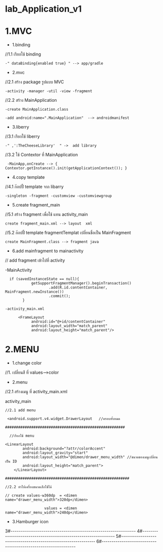 # lab_Application_v1

# 1.MVC
* 1.binding

//1.1 เรียกใช้  binding
```
-" dataBinding{enabled true} " --> app/gradle
```
* 2.mvc

//2.1 สร้าง package รูปแบบ MVC
```
-activity -manager -util -view -fragment
```
//2.2 สร้าง MainApplication 
```
-create MainApplication.class

-add android:name=".MainApplication"  --> androidmanifest
```
* 3.liberry

//3.1 เรียกใช้ liberry
```
-" ,':TheCheeseLibrary'  " ->  add library
```
//3.2 ใช้ Contextor ที่  MainApplication
```
 -MainApp,onCreate --> { Contextor.getInstance().init(getApplicationContext()); }
```
* 4.copy template

//4.1 ก๊อปปี้ template จาก libarry
```
-singleton -fragment -customview -customviewgroup
```
* 5.create fragment_main

//5.1 สร้าง fragment เพื่อใช้ แทน activity_main
```
create fragment_main.xml --> layout  xml
```
//5.2 ก๊อปปี้ template fragmentTemplat เปลี่ยนชื่อเป็น MainFragment
```
create MainFragment.class --> fragment java
```
* 6.add mainfragment to mainactivity 

// add fragment เข้าไปที่ activity

-MainActivity
```
  if (savedInstanceState == null){
            getSupportFragmentManager().beginTransaction()
                    .add(R.id.contentContainer, MainFragment.newInstance())
                    .commit();
        }
	
-activity_main.xml

 	  <FrameLayout
            android:id="@+id/contentContainer"
            android:layout_width="match_parent"
            android:layout_height="match_parent"/>

```
# 2.MENU

* 1.change color

//1. เปลี่ยนสี ที่  values-->color 

* 2.menu

//2.1 สร้างเมนู ที่ activity_main.xml

activity_main

    //2.1 add menu
    
	 <android.support.v4.widget.DrawerLayout   //ครอบทั้งหมด
	 
  	#######################################################
	
      //เรียกใช้ menu
      
	<LinearLayout
            android:background="?attr/colorAccent"
            android:layout_gravity="start"
            android:layout_width="@dimen/drawer_menu_width" //ขนาดของเมนูเปลี่ยนเป็น ID
            android:layout_height="match_parent">
        </LinearLayout>
    
    #########################################################
    
    //2.2 ทำให้เครื่องขนาดเล็กใช้ได้
    
    // create values-w360dp  = <dimen name="drawer_menu_width">320dp</dimen>
    
                      values = <dimen name="drawer_menu_width">240dp</dimen>
		      
* 3.Hamburger icon

3#----------------------------------------------------------------
4#----------------------------------------------------------------
5#----------------------------------------------------------------
6#----------------------------------------------------------------

